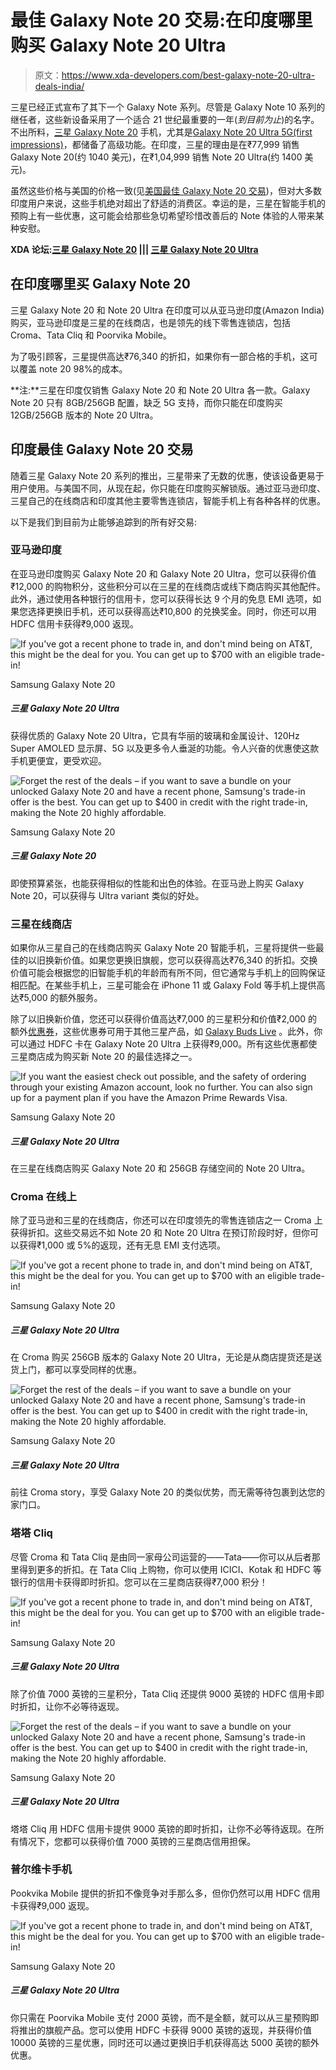 # 最佳 Galaxy Note 20 交易:在印度哪里购买 Galaxy Note 20 Ultra

> 原文：<https://www.xda-developers.com/best-galaxy-note-20-ultra-deals-india/>

三星已经正式宣布了其下一个 Galaxy Note 系列。尽管是 Galaxy Note 10 系列的继任者，这些新设备采用了一个适合 21 世纪最重要的一年(*到目前为止*)的名字。不出所料，[三星 Galaxy Note 20](https://www.xda-developers.com/samsung-galaxy-note-20/) 手机，尤其是[Galaxy Note 20 Ultra 5G(first impressions)](https://www.xda-developers.com/samsung-galaxy-note-20-ultra-exynos-preview/)，都储备了高级功能。在印度，三星的理由是在₹77,999 销售 Galaxy Note 20(约 1040 美元)，在₹1,04,999 销售 Note 20 Ultra(约 1400 美元)。

虽然这些价格与美国的价格一致(见[美国最佳 Galaxy Note 20 交易](https://www.xda-developers.com/best-galaxy-note-20-deals/))，但对大多数印度用户来说，这些手机绝对超出了舒适的消费区。幸运的是，三星在智能手机的预购上有一些优惠，这可能会给那些急切希望珍惜改善后的 Note 体验的人带来某种安慰。

**XDA 论坛:[三星 Galaxy Note 20](https://forum.xda-developers.com/galaxy-note-20) ||| [三星 Galaxy Note 20 Ultra](https://forum.xda-developers.com/galaxy-note-20-ultra)**

## 在印度哪里买 Galaxy Note 20

三星 Galaxy Note 20 和 Note 20 Ultra 在印度可以从亚马逊印度(Amazon India)购买，亚马逊印度是三星的在线商店，也是领先的线下零售连锁店，包括 Croma、Tata Cliq 和 Poorvika Mobile。

为了吸引顾客，三星提供高达₹76,340 的折扣，如果你有一部合格的手机，这可以覆盖 note 20 98%的成本。

**注:**三星在印度仅销售 Galaxy Note 20 和 Note 20 Ultra 各一款。Galaxy Note 20 只有 8GB/256GB 配置，缺乏 5G 支持，而你只能在印度购买 12GB/256GB 版本的 Note 20 Ultra。

## 印度最佳 Galaxy Note 20 交易

随着三星 Galaxy Note 20 系列的推出，三星带来了无数的优惠，使该设备更易于用户使用。与美国不同，从现在起，你只能在印度购买解锁版。通过亚马逊印度、三星自己的在线商店和印度其他主要零售连锁店，智能手机上有各种各样的优惠。

以下是我们到目前为止能够追踪到的所有好交易:

### 亚马逊印度

在亚马逊印度购买 Galaxy Note 20 和 Galaxy Note 20 Ultra，您可以获得价值₹12,000 的购物积分，这些积分可以在三星的在线商店或线下商店购买其他配件。此外，通过使用各种银行的信用卡，您可以获得长达 9 个月的免息 EMI 选项，如果您选择更换旧手机，还可以获得高达₹10,800 的兑换奖金。同时，你还可以用 HDFC 信用卡获得₹9,000 返现。

 <picture>![If you've got a recent phone to trade in, and don't mind being on AT&T, this might be the deal for you. You can get up to $700 with an eligible trade-in!](img/5032e5752f4bf02beb90576415e0be8c.png)</picture> 

Samsung Galaxy Note 20

##### 三星 Galaxy Note 20 Ultra

获得优质的 Galaxy Note 20 Ultra，它具有华丽的玻璃和金属设计、120Hz Super AMOLED 显示屏、5G 以及更多令人垂涎的功能。令人兴奋的优惠使这款手机更便宜，更受欢迎。

 <picture>![Forget the rest of the deals – if you want to save a bundle on your unlocked Galaxy Note 20 and have a recent phone, Samsung's trade-in offer is the best. You can get up to $400 in credit with the right trade-in, making the Note 20 highly affordable.](img/7652bba3f8944df1c45d2f6c103d18b6.png)</picture> 

Samsung Galaxy Note 20

##### 三星 Galaxy Note 20

即使预算紧张，也能获得相似的性能和出色的体验。在亚马逊上购买 Galaxy Note 20，可以获得与 Ultra variant 类似的好处。

### 三星在线商店

如果你从三星自己的在线商店购买 Galaxy Note 20 智能手机，三星将提供一些最佳的以旧换新价值。如果您更换旧旗舰，您可以获得高达₹76,340 的折扣。交换价值可能会根据您的旧智能手机的年龄而有所不同，但它通常与手机上的回购保证相匹配。在某些手机上，三星可能会在 iPhone 11 或 Galaxy Fold 等手机上提供高达₹5,000 的额外服务。

除了以旧换新价值，您还可以获得价值高达₹7,000 的三星积分和价值₹2,000 的额外[优惠券](https://shop-links.co/1724070495442284555)，这些优惠券可用于其他三星产品，如 [Galaxy Buds Live](https://www.xda-developers.com/samsung-galaxy-buds-live/) 。此外，你可以通过 HDFC 卡在 Galaxy Note 20 Ultra 上获得₹9,000。所有这些优惠都使三星商店成为购买新 Note 20 的最佳选择之一。

 <picture>![If you want the easiest check out possible, and the safety of ordering through your existing Amazon account, look no further. You can also sign up for a payment plan if you have the Amazon Prime Rewards Visa.](img/332ce54d8280515bde2ee9cefdb9778b.png)</picture> 

Samsung Galaxy Note 20

##### 三星 Galaxy Note 20 Ultra

在三星在线商店购买 Galaxy Note 20 和 256GB 存储空间的 Note 20 Ultra。

### Croma 在线上

除了亚马逊和三星的在线商店，你还可以在印度领先的零售连锁店之一 Croma 上获得折扣。这些交易远不如 Note 20 和 Note 20 Ultra 在预订阶段时好，但你可以获得₹1,000 或 5%的返现，还有无息 EMI 支付选项。

 <picture>![If you've got a recent phone to trade in, and don't mind being on AT&T, this might be the deal for you. You can get up to $700 with an eligible trade-in!](img/5032e5752f4bf02beb90576415e0be8c.png)</picture> 

Samsung Galaxy Note 20

##### 三星 Galaxy Note 20 Ultra

在 Croma 购买 256GB 版本的 Galaxy Note 20 Ultra，无论是从商店提货还是送货上门，都可以享受同样的优惠。

 <picture>![Forget the rest of the deals – if you want to save a bundle on your unlocked Galaxy Note 20 and have a recent phone, Samsung's trade-in offer is the best. You can get up to $400 in credit with the right trade-in, making the Note 20 highly affordable.](img/7652bba3f8944df1c45d2f6c103d18b6.png)</picture> 

Samsung Galaxy Note 20

##### 三星 Galaxy Note 20 Ultra

前往 Croma story，享受 Galaxy Note 20 的类似优势，而无需等待包裹到达您的家门口。

### 塔塔 Cliq

尽管 Croma 和 Tata Cliq 是由同一家母公司运营的——Tata——你可以从后者那里得到更多的折扣。在 Tata Cliq 上购物，你可以使用 ICICI、Kotak 和 HDFC 等银行的信用卡获得即时折扣。您可以在三星商店获得₹7,000 积分！

 <picture>![If you've got a recent phone to trade in, and don't mind being on AT&T, this might be the deal for you. You can get up to $700 with an eligible trade-in!](img/5032e5752f4bf02beb90576415e0be8c.png)</picture> 

Samsung Galaxy Note 20

##### 三星 Galaxy Note 20 Ultra

除了价值 7000 英镑的三星积分，Tata Cliq 还提供 9000 英镑的 HDFC 信用卡即时折扣，让你不必等待返现。

 <picture>![Forget the rest of the deals – if you want to save a bundle on your unlocked Galaxy Note 20 and have a recent phone, Samsung's trade-in offer is the best. You can get up to $400 in credit with the right trade-in, making the Note 20 highly affordable.](img/7652bba3f8944df1c45d2f6c103d18b6.png)</picture> 

Samsung Galaxy Note 20

##### 三星 Galaxy Note 20 Ultra

塔塔 Cliq 用 HDFC 信用卡提供 9000 英镑的即时折扣，让你不必等待返现。在所有情况下，您都可以获得价值 7000 英镑的三星商店信用担保。

### 普尔维卡手机

Pookvika Mobile 提供的折扣不像竞争对手那么多，但你仍然可以用 HDFC 信用卡获得₹9,000 返现。

 <picture>![If you've got a recent phone to trade in, and don't mind being on AT&T, this might be the deal for you. You can get up to $700 with an eligible trade-in!](img/5032e5752f4bf02beb90576415e0be8c.png)</picture> 

Samsung Galaxy Note 20

##### 三星 Galaxy Note 20 Ultra

你只需在 Poorvika Mobile 支付 2000 英镑，而不是全额，就可以从三星预购即将推出的旗舰产品。您可以使用 HDFC 卡获得 9000 英镑的返现，并获得价值 10000 英镑的三星优惠，同时还可以通过更换旧手机获得高达 5000 英镑的额外优惠。